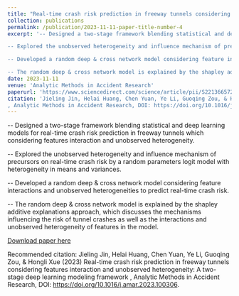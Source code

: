 ```yaml
---
title: "Real-time crash risk prediction in freeway tunnels considering features interaction and unobserved heterogeneity: A two-stage deep learning modeling framework"
collection: publications
permalink: /publication/2023-11-11-paper-title-number-4
excerpt: '-- Designed a two-stage framework blending statistical and deep learning models for real-time crash risk prediction in freeway tunnels which considering features interaction and unobserved heterogeneity.

-- Explored the unobserved heterogeneity and influence mechanism of precursors on real-time crash risk by a random parameters logit model with heterogeneity in means and variances.

-- Developed a random deep & cross network model considering feature interactions and unobserved heterogeneities to predict real-time crash risk.

-- The random deep & cross network model is explained by the shapley additive explanations approach, which discusses the mechanisms influencing the risk of tunnel crashes as well as the interactions and unobserved heterogeneity of features in the model.'
date: 2023-11-11
venue: 'Analytic Methods in Accident Research'
paperurl: 'https://www.sciencedirect.com/science/article/pii/S2213665723000416'
citation: 'Jieling Jin, Helai Huang, Chen Yuan, Ye Li, Guoqing Zou, & Hongli Xue (2023) Real-time crash risk prediction in freeway tunnels considering features interaction and unobserved heterogeneity: A two-stage deep learning modeling framework
, Analytic Methods in Accident Research, DOI: https://doi.org/10.1016/j.amar.2023.100306'
---
```


-- Designed a two-stage framework blending statistical and deep learning models for real-time crash risk prediction in freeway tunnels which considering features interaction and unobserved heterogeneity.

-- Explored the unobserved heterogeneity and influence mechanism of precursors on real-time crash risk by a random parameters logit model with heterogeneity in means and variances.

-- Developed a random deep & cross network model considering feature interactions and unobserved heterogeneities to predict real-time crash risk.

-- The random deep & cross network model is explained by the shapley additive explanations approach, which discusses the mechanisms influencing the risk of tunnel crashes as well as the interactions and unobserved heterogeneity of features in the model.

[Download paper here](https://www.sciencedirect.com/science/article/pii/S2213665723000416)

Recommended citation: 
Jieling Jin, Helai Huang, Chen Yuan, Ye Li, Guoqing Zou, & Hongli Xue (2023) Real-time crash risk prediction in freeway tunnels considering features interaction and unobserved heterogeneity: A two-stage deep learning modeling framework
, Analytic Methods in Accident Research, DOI: https://doi.org/10.1016/j.amar.2023.100306.
